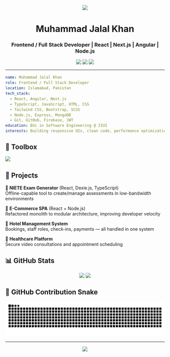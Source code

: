 <p align="center">
  <img src="https://capsule-render.vercel.app/api?text=Hey%20Everyone!%20👋&animation=fadeIn&type=waving&color=gradient&height=100"/>
</p>

<h1 align="center">Muhammad Jalal Khan</h1>
<h3 align="center">Frontend / Full Stack Developer | React | Next.js | Angular | Node.js</h3>

<p align="center">
  <a href="mailto:jalal.khan125@gmail.com"><img src="https://img.shields.io/badge/-Email-D14836?style=for-the-badge&logo=gmail&logoColor=white"></a>
  <a href="https://linkedin.com/in/muhammad-jalal-khan-9bb79a163"><img src="https://img.shields.io/badge/-LinkedIn-blue?style=for-the-badge&logo=linkedin&logoColor=white"></a>
  <a href="https://github.com/Jalalkhan-Dev"><img src="https://img.shields.io/badge/-GitHub-181717?style=for-the-badge&logo=github&logoColor=white"></a>
</p>

---

```yaml
name: Muhammad Jalal Khan
role: Frontend / Full Stack Developer
location: Islamabad, Pakistan
tech_stack:
  - React, Angular, Next.js
  - TypeScript, JavaScript, HTML, CSS
  - Tailwind CSS, Bootstrap, SCSS
  - Node.js, Express, MongoDB
  - Git, GitHub, Firebase, JWT
education: BSc in Software Engineering @ IIUI
interests: Building responsive UIs, clean code, performance optimization
```

## 🧰 Toolbox

<p align="left"> <img src="https://skillicons.dev/icons?i=html,css,js,ts,react,nextjs,redux,angular,nodejs,express,mongodb,tailwind,bootstrap,git,github,vscode,firebase,figma,xd" /> </p>

## 🚀 Projects

📝 **NIETE Exam Generator** (React, Dexie.js, TypeScript)  
Offline-capable tool to create/manage assessments in low-bandwidth environments

🛒 **E-Commerce SPA** (React + Node.js)  
Refactored monolith to modular architecture, improving developer velocity

🏨 **Hotel Management System**  
Bookings, staff roles, check-ins, payments — all handled in one system

💊 **Healthcare Platform**  
Secure video consultations and appointment scheduling

## 📊 GitHub Stats

<p align="center">
  <img src="https://github-readme-stats.vercel.app/api?username=Jalalkhan-Dev&show_icons=true&theme=radical&include_all_commits=true&count_private=true" />
  <img src="https://github-readme-stats.vercel.app/api/top-langs/?username=Jalalkhan-Dev&layout=compact&theme=radical&include_all_commits=true&count_private=true" />
</p>

## 🐍 GitHub Contribution Snake

<p align="center">
  <img src="https://raw.githubusercontent.com/Jalalkhan-Dev/Jalalkhan-Dev/output/github-contribution-grid-snake.svg" alt="Snake animation" />
</p>

---

<p align="center"> <img src="https://capsule-render.vercel.app/api?text=Thanks%20for%20visiting!%20🧠&animation=fadeIn&type=waving&color=gradient&height=100"/> </p>
